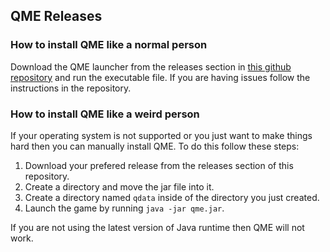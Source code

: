 ## QME Releases

### How to install QME like a normal person

Download the QME launcher from the releases section in [this github repository](https://www.github.com/qmegame/qme-launcher) and run the executable file. If you are having issues follow the instructions in the repository.

### How to install QME like a weird person

If your operating system is not supported or you just want to make things hard then you can manually install QME. To do this follow these steps:

1. Download your prefered release from the releases section of this repository.
2. Create a directory and move the jar file into it.
3. Create a directory named `qdata` inside of the directory you just created.
4. Launch the game by running `java -jar qme.jar`.

If you are not using the latest version of Java runtime then QME will not work.
